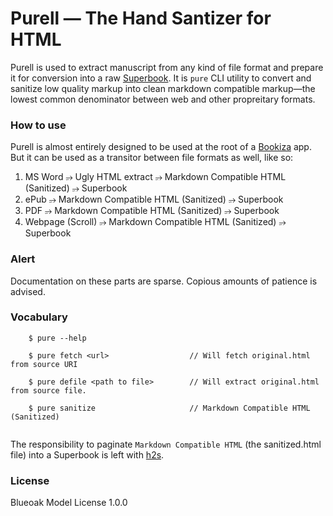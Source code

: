 # Purell — The Hand Santizer for HTML

Purell is used to extract manuscript from any kind of file format and prepare it for conversion into a raw [Superbook](https://bubblin.io/docs/format).  It is `pure` CLI utility to convert and sanitize low quality markup into clean markdown compatible markup—the lowest common denominator between web and other propreitary formats.

### How to use

Purell is almost entirely designed to be used at the root of a [Bookiza](https://bookiza.io) app. But it can be used as a transitor between file formats as well, like so:

1. MS Word ⭌ Ugly HTML extract ⭌ Markdown Compatible HTML (Sanitized) ⭌ Superbook
2. ePub ⭌ Markdown Compatible HTML (Sanitized) ⭌ Superbook
3. PDF ⭌ Markdown Compatible HTML (Sanitized) ⭌ Superbook
4. Webpage (Scroll) ⭌ Markdown Compatible HTML (Sanitized) ⭌ Superbook

### Alert

Documentation on these parts are sparse. Copious amounts of patience is advised. 

### Vocabulary

```
	$ pure --help

	$ pure fetch <url>					// Will fetch original.html from source URI

	$ pure defile <path to file>		// Will extract original.html from source file.

	$ pure sanitize 					// Markdown Compatible HTML (Sanitized)


```

The responsibility to paginate `Markdown Compatible HTML` (the sanitized.html file) into a Superbook is left with [h2s](https://github.com/bookiza/h2s). 


### License

Blueoak Model License 1.0.0